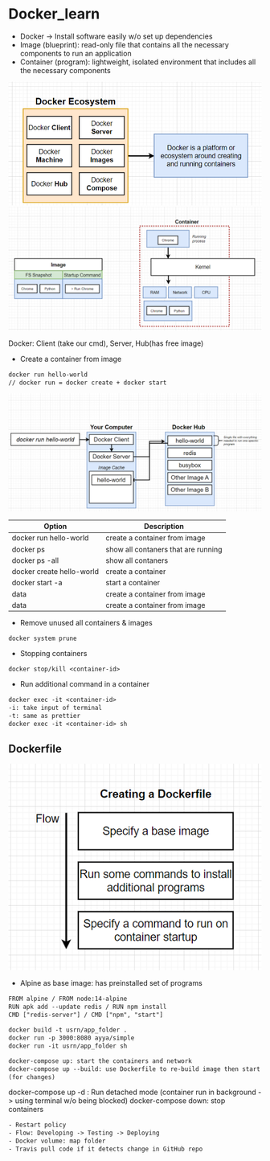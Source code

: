 # Docker_learn

- Docker -> Install software easily w/o set up dependencies
- Image (blueprint): read-only file that contains all the necessary components to run an application
- Container (program): lightweight, isolated environment that includes all the necessary components

![](https://github.com/hyhung12/Docker_learn/blob/main/docker0.png)
![](https://github.com/hyhung12/Docker_learn/blob/main/docker2.png)


Docker: Client (take our cmd), Server, Hub(has free image)
- Create a container from image
```
docker run hello-world
// docker run = docker create + docker start
```
![](https://github.com/hyhung12/Docker_learn/blob/main/docker1.png)


| Option | Description |
|-|-|
| docker run hello-world | create a container from image |
| docker ps | show all contaners that are running |
| docker ps -all | show all contaners |
| docker create hello-world  | create a container |
| docker start -a <container-id>  | start a container |
| data   | create a container from image |
| data   | create a container from image |


- Remove unused all containers & images 
```
docker system prune
```
- Stopping containers
```
docker stop/kill <container-id>
```
- Run additional command in a container
```
docker exec -it <container-id>
-i: take input of terminal
-t: same as prettier
docker exec -it <container-id> sh
```

## Dockerfile
![](https://github.com/hyhung12/Docker_learn/blob/main/dockerfile0.png)
- Alpine as base image: has preinstalled set of programs
```
FROM alpine / FROM node:14-alpine
RUN apk add --update redis / RUN npm install
CMD ["redis-server"] / CMD ["npm", "start"]
```

```
docker build -t usrn/app_folder .
docker run -p 3000:8080 ayya/simple
docker run -it usrn/app_folder sh
```

```
docker-compose up: start the containers and network
docker-compose up --build: use Dockerfile to re-build image then start (for changes)
```
docker-compose up -d : Run detached mode (container run in background -> using terminal w/o being blocked)
docker-compose down: stop containers
```
- Restart policy
- Flow: Developing -> Testing -> Deploying
- Docker volume: map folder
- Travis pull code if it detects change in GitHub repo
